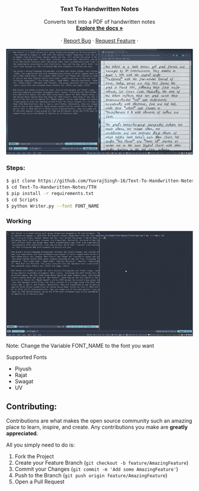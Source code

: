<h3 align="center"> Text To Handwritten Notes </h3>

<p align="center">
Converts text into a PDF of handwritten notes
    <br />
    <a href="#"><strong> Explore the docs » </strong></a>
    <br />
    <br />
    ·
    <a href="#">Report Bug</a>
    ·
    <a href="#">Request Feature</a>
    ·
</p>

![](Media/home.png "Home")

### Steps:

```bash
$ git clone https://github.com/YuvrajSingh-16/Text-To-Handwritten-Notes.git
$ cd Text-To-Handwritten-Notes/TTH
$ pip install -r requirements.txt
$ cd Scripts
$ python Writer.py --font FONT_NAME
```

### Working

![](Media/working.gif "Working")

Note: Change the Variable FONT_NAME to the font you want

Supported Fonts

- Piyush
- Rajat
- Swagat
- UV

## Contributing:

Contributions are what makes the open source community such an amazing place to learn, inspire, and create. Any contributions you make are **greatly appreciated**.

All you simply need to do is:

1. Fork the Project
2. Create your Feature Branch (`git checkout -b feature/AmazingFeature`)
3. Commit your Changes (`git commit -m 'Add some AmazingFeature'`)
4. Push to the Branch (`git push origin feature/AmazingFeature`)
5. Open a Pull Request
